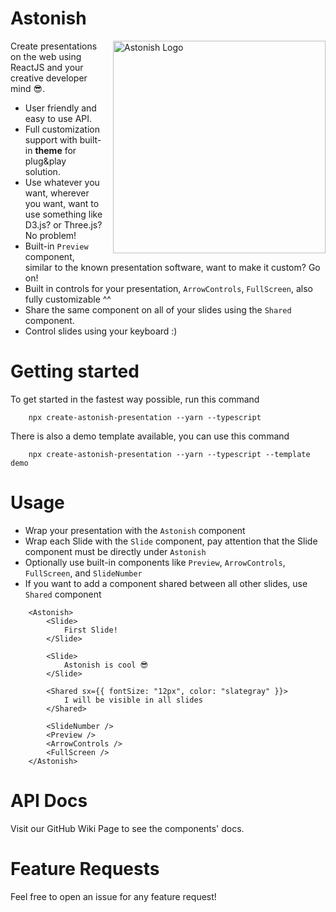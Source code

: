 #  Astonish

<img src="https://i.imgur.com/b5KKqA6.png" align="right"
     alt="Astonish Logo" width="340" height="340" style="margin-left: 16px;">

Create presentations on the web using ReactJS and your creative developer mind 😎.
* User friendly and easy to use API.
* Full customization support with built-in **theme** for plug&play solution.
* Use whatever you want, wherever you want, want to use something like D3.js? or Three.js? No problem!
* Built-in `Preview` component, similar to the known presentation software, want to make it custom? Go on!
* Built in controls for your presentation, `ArrowControls`, `FullScreen`, also fully customizable ^^
* Share the same component on all of your slides using the `Shared` component.
* Control slides using your keyboard :)

# Getting started
To get started in the fastest way possible, run this command
```nodejs
	npx create-astonish-presentation --yarn --typescript
```

There is also a demo template available, you can use this command
```nodejs
	npx create-astonish-presentation --yarn --typescript --template demo
```

# Usage
* Wrap your presentation with the `Astonish` component
* Wrap each Slide with the `Slide` component, pay attention that the Slide component must be directly under `Astonish`
* Optionally use built-in components like `Preview`, `ArrowControls`, `FullScreen`, and `SlideNumber`
* If you want to add a component shared between all other slides, use `Shared` component

```JSX
    <Astonish>
        <Slide>
            First Slide!
        </Slide>

        <Slide>
            Astonish is cool 😎
        </Slide>

        <Shared sx={{ fontSize: "12px", color: "slategray" }}>
            I will be visible in all slides
        </Shared>
        
        <SlideNumber />
        <Preview />
        <ArrowControls />
        <FullScreen />
    </Astonish>
```

# API Docs
Visit our GitHub Wiki Page to see the components' docs.

# Feature Requests
Feel free to open an issue for any feature request!